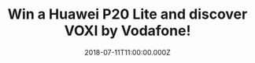 ---
campaign-uuid: "c-8b0dd633-8f3d-4828-a225-db50b56eb036"
type: "Preview"
category: "Other"
date: "2018-07-11T11:00:00.000Z"
end-date: "2018-08-03T23:59:00.000Z"
disable-form: false
is_promoted: true
has_entry_page: true
title: "Win a Huawei P20 Lite and discover VOXI by Vodafone!"
competition-description: "<p>Powerful dual camera, Extraordinary vision, From selfie\
  \ to self-portrait…YES! You are right, we are talking about one of the best phones\
  \ of the moment: the Huawei P20 Lite and thanks to NME AAA it could be yours!\r\n\
  We are giving away the brand new Huawei P20 Lite to one of our lucky members in\
  \ combination with a great offer from VOXI by Vodafone: double data until end of\
  \ August!</p>\r\n<p>Click below for a chance to win!</p>"
hero-header: "Win a Huawei P20 Lite and discover VOXI by Vodafone!"
terms-confirmation: "N/A"
banner-img: "https://assets.expresslyapp.com/asset-60f703be-bfda-486b-b2a6-f052e2c86a63.jpg"
logo-left-href: "https://www.voxi.co.uk"
logo-left-image: "https://assets.expresslyapp.com/0bd4438a-8ac2-4292-ab8c-1ee2cc65f7f2-thumb.png"
logo-left-title: "VOXI"
bg-image-hero: "https://assets.expresslyapp.com/asset-49772ca5-5df7-431e-8d23-8b72fbd5f992.jpg"
bg-image-first: "https://assets.expresslyapp.com/asset-65888b93-3f4c-4916-943a-b110a18e6349.jpg"
bg-image-second: "https://assets.expresslyapp.com/asset-2568a249-4836-4812-bef6-990e3124ec7e.jpg"
bg-image-third: "https://assets.expresslyapp.com/asset-9eab7205-ad86-4705-abe8-da0369aa6338.jpg"
section1-content: "<p>Great for your Social pictures and videos.</p>\r\n<p>The P20\
  \ lite's state-of-the-art 16-megapixel dual rear camera delivers natural 'bokeh'\
  \ effects to your shots, creating professional-looking soft backgrounds and adding\
  \ more focus on the subject of your image.</p>\r\n<p>Amazing colours all-round with\
  \ extraordinary vision on the 5.84-inch Huawei FullView FHD+ display! PLUS P20 lite's\
  \ exterior has been designed with stylish, smooth glass casing and metallic body!</p>"
section2-content: "<p>VOXI = Endless possibilities! Their network is powered by Vodafone,\
  \ only available to under 30s and built for endless possibilities through endless\
  \ social data! With VOXI everything is endless: Endless sharing, roaming, flexibility,\
  \ chat… worth discovering with their free sim!</p>"
section3-content: "<p>No contracts! All VOXI plans come with Endless Social Data (learn\
  \ more on voxi.co.uk/terms-conditions) and now with a great \"Double Data\" offer\
  \ on all plans, until August 30th!</p>\r\n<p>If you don’t want to miss this amazing\
  \ opportunity of winning the brand new Huawei P20 Lite… hurry up and enter the form\
  \ below and it could be coming home with you!</p>\r\n<p>Good luck!</p>"
entry-title: "Win a Huawei P20 Lite and discover VOXI by Vodafone!"
entry-content: "Enter the draw to win the Huawei P20 Lite and discover VOXI by Vodafone,\
  \ by completing the form below before 23:59 on 3th of August 2018."
has-winner: false
prize-description: "One Huawei P20 Lite"
special-conditions: "Multiple entries are allowed up to one every day."
---
